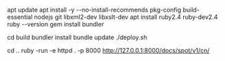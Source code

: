 apt update
apt install -y --no-install-recommends pkg-config build-essential nodejs git libxml2-dev libxslt-dev
apt install ruby2.4 ruby-dev2.4
ruby --version
gem install bundler

cd build
bundler install
bundle update
./deploy.sh

cd ..
ruby -run -e httpd . -p 8000
http://127.0.0.1:8000/docs/spot/v1/cn/
